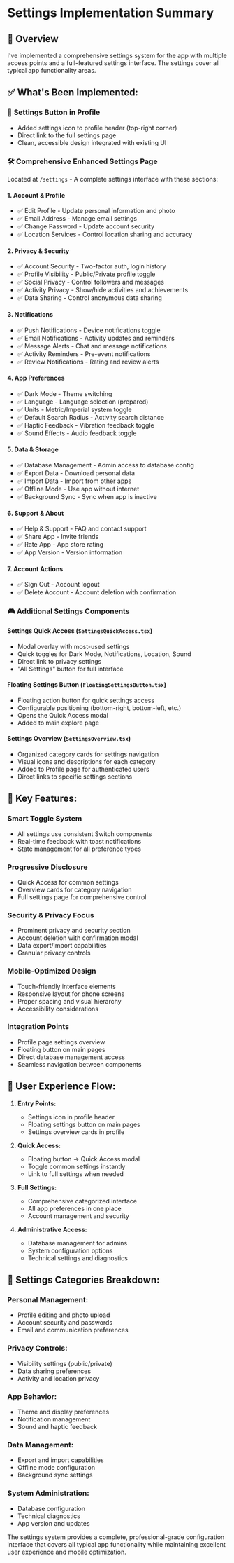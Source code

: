 # Settings Implementation Summary

## 🎯 Overview

I've implemented a comprehensive settings system for the app with multiple access points and a full-featured settings interface. The settings cover all typical app functionality areas.

## ✅ **What's Been Implemented:**

### 🔘 **Settings Button in Profile**
- Added settings icon to profile header (top-right corner)
- Direct link to the full settings page
- Clean, accessible design integrated with existing UI

### 🛠️ **Comprehensive Enhanced Settings Page**
Located at `/settings` - A complete settings interface with these sections:

#### **1. Account & Profile**
- ✅ Edit Profile - Update personal information and photo
- ✅ Email Address - Manage email settings
- ✅ Change Password - Update account security
- ✅ Location Services - Control location sharing and accuracy

#### **2. Privacy & Security**
- ✅ Account Security - Two-factor auth, login history
- ✅ Profile Visibility - Public/Private profile toggle
- ✅ Social Privacy - Control followers and messages
- ✅ Activity Privacy - Show/hide activities and achievements
- ✅ Data Sharing - Control anonymous data sharing

#### **3. Notifications**
- ✅ Push Notifications - Device notifications toggle
- ✅ Email Notifications - Activity updates and reminders
- ✅ Message Alerts - Chat and message notifications
- ✅ Activity Reminders - Pre-event notifications
- ✅ Review Notifications - Rating and review alerts

#### **4. App Preferences**
- ✅ Dark Mode - Theme switching
- ✅ Language - Language selection (prepared)
- ✅ Units - Metric/Imperial system toggle
- ✅ Default Search Radius - Activity search distance
- ✅ Haptic Feedback - Vibration feedback toggle
- ✅ Sound Effects - Audio feedback toggle

#### **5. Data & Storage**
- ✅ Database Management - Admin access to database config
- ✅ Export Data - Download personal data
- ✅ Import Data - Import from other apps
- ✅ Offline Mode - Use app without internet
- ✅ Background Sync - Sync when app is inactive

#### **6. Support & About**
- ✅ Help & Support - FAQ and contact support
- ✅ Share App - Invite friends
- ✅ Rate App - App store rating
- ✅ App Version - Version information

#### **7. Account Actions**
- ✅ Sign Out - Account logout
- ✅ Delete Account - Account deletion with confirmation

### 🎮 **Additional Settings Components**

#### **Settings Quick Access (`SettingsQuickAccess.tsx`)**
- Modal overlay with most-used settings
- Quick toggles for Dark Mode, Notifications, Location, Sound
- Direct link to privacy settings
- "All Settings" button for full interface

#### **Floating Settings Button (`FloatingSettingsButton.tsx`)**
- Floating action button for quick settings access
- Configurable positioning (bottom-right, bottom-left, etc.)
- Opens the Quick Access modal
- Added to main explore page

#### **Settings Overview (`SettingsOverview.tsx`)**
- Organized category cards for settings navigation
- Visual icons and descriptions for each category
- Added to Profile page for authenticated users
- Direct links to specific settings sections

## 🎨 **Key Features:**

### **Smart Toggle System**
- All settings use consistent Switch components
- Real-time feedback with toast notifications
- State management for all preference types

### **Progressive Disclosure**
- Quick Access for common settings
- Overview cards for category navigation
- Full settings page for comprehensive control

### **Security & Privacy Focus**
- Prominent privacy and security section
- Account deletion with confirmation modal
- Data export/import capabilities
- Granular privacy controls

### **Mobile-Optimized Design**
- Touch-friendly interface elements
- Responsive layout for phone screens
- Proper spacing and visual hierarchy
- Accessibility considerations

### **Integration Points**
- Profile page settings overview
- Floating button on main pages
- Direct database management access
- Seamless navigation between components

## 🔄 **User Experience Flow:**

1. **Entry Points:**
   - Settings icon in profile header
   - Floating settings button on main pages
   - Settings overview cards in profile

2. **Quick Access:**
   - Floating button → Quick Access modal
   - Toggle common settings instantly
   - Link to full settings when needed

3. **Full Settings:**
   - Comprehensive categorized interface
   - All app preferences in one place
   - Account management and security

4. **Administrative Access:**
   - Database management for admins
   - System configuration options
   - Technical settings and diagnostics

## 📱 **Settings Categories Breakdown:**

### **Personal Management:**
- Profile editing and photo upload
- Account security and passwords
- Email and communication preferences

### **Privacy Controls:**
- Visibility settings (public/private)
- Data sharing preferences
- Activity and location privacy

### **App Behavior:**
- Theme and display preferences
- Notification management
- Sound and haptic feedback

### **Data Management:**
- Export and import capabilities
- Offline mode configuration
- Background sync settings

### **System Administration:**
- Database configuration
- Technical diagnostics
- App version and updates

The settings system provides a complete, professional-grade configuration interface that covers all typical app functionality while maintaining excellent user experience and mobile optimization.
